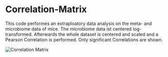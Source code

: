 # Correlation-Matrix
This code performes an extraploatory data analysis on the meta- and microbiome data of mice. The microbiome data ist centered log-transformed. Afterwards the whole dataset is centered and scaled and a Pearson Correlation is performed. Only significant Correlations are shown.

![Correlation Matrix](https://user-images.githubusercontent.com/80318329/209534167-fc05cce3-b768-43fd-9a6a-de37931813f6.png)
